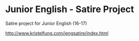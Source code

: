 # Junior English - Satire Project
Satire project for Junior English (16-17)

http://www.kristelfung.com/jengsatire/index.html
